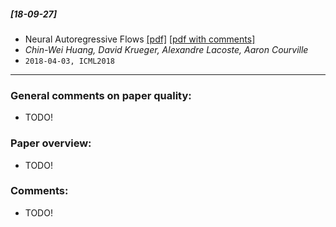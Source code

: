 ##### [18-09-27]
- Neural Autoregressive Flows [[pdf]](https://arxiv.org/abs/1804.00779) [[pdf with comments]]()
- *Chin-Wei Huang, David Krueger, Alexandre Lacoste, Aaron Courville*
- `2018-04-03, ICML2018`

****

### General comments on paper quality:
- TODO!

### Paper overview:
- TODO!

### Comments:
- TODO!
